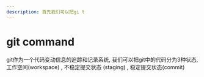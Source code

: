 ```yaml
---
description: 首先我们可以把gi t
---
```


# git command

git作为一个代码变动信息的追踪和记录系统, 我们可以把git中的代码分为3种状态, 工作空间(workspace) , 不稳定提交状态 (staging) , 稳定提交状态(commit)&#x20;
